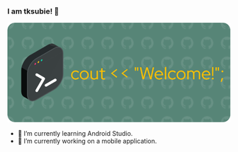 ### I am tksubie! 👋
![Header](./github-header-image.png)

- 🌱 I’m currently learning Android Studio.
- 🔭 I’m currently working on a mobile application.
<!--
**tksubie/tksubie** is a ✨ _special_ ✨ repository because its `README.md` (this file) appears on your GitHub profile.

Here are some ideas to get you started:

- 🔭 I’m currently working on ...
- 🌱 I’m currently learning ...
- 👯 I’m looking to collaborate on ...
- 🤔 I’m looking for help with ...
- 💬 Ask me about ...
- 📫 How to reach me: ...
- 😄 Pronouns: ...
- ⚡ Fun fact: ...
-->
